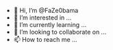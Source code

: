 - 👋 Hi, I’m @FaZe0bama
- 👀 I’m interested in ...
- 🌱 I’m currently learning ...
- 💞️ I’m looking to collaborate on ...
- 📫 How to reach me ...

<!---
FaZe0bama/FaZe0bama is a ✨ special ✨ repository because its `README.md` (this file) appears on your GitHub profile.
You can click the Preview link to take a look at your changes.
--->
